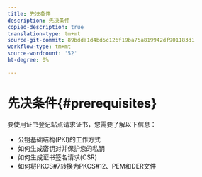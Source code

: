 ```yaml
---
title: 先决条件
description: 先决条件
copied-description: true
translation-type: tm+mt
source-git-commit: 89bdda1d4bd5c126f19ba75a819942df901183d1
workflow-type: tm+mt
source-wordcount: '52'
ht-degree: 0%

---
```



# 先决条件{#prerequisites}

要使用证书登记站点请求证书，您需要了解以下信息：

* 公钥基础结构(PKI)的工作方式
* 如何生成密钥对并保护您的私钥
* 如何生成证书签名请求(CSR)
* 如何将PKCS#7转换为PKCS#12、PEM和DER文件